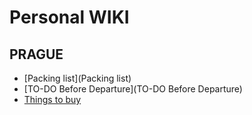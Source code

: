 # Personal WIKI

## PRAGUE

* [Packing list](Packing list)
* [TO-DO Before Departure](TO-DO Before Departure)
* [Things to buy](PragueBuyingList)
